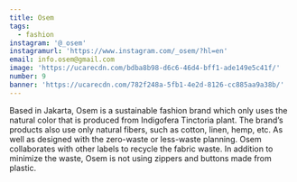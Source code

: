 ```yaml
---
title: Osem
tags:
  - fashion
instagram: '@_osem'
instagramurl: 'https://www.instagram.com/_osem/?hl=en'
email: info.osem@gmail.com
image: 'https://ucarecdn.com/bdba8b98-d6c6-46d4-bff1-ade149e5c41f/'
number: 9
banner: 'https://ucarecdn.com/782f248a-5fb1-4e2d-8126-cc885aa9a38b/'
---
```

Based in Jakarta, Osem is a sustainable fashion brand which only uses the natural color that is produced from Indigofera Tinctoria plant. The brand’s products also use only natural fibers, such as cotton, linen, hemp, etc. As well as designed with the zero-waste or less-waste planning. Osem collaborates with other labels to recycle the fabric waste. In addition to minimize the waste, Osem is not using zippers and buttons made from plastic.
